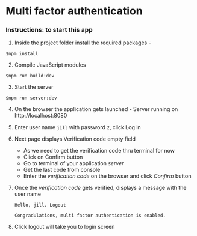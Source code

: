 # Multi factor authentication

### Instructions: to start this app

1. Inside the project folder install the required packages -

`$npm install`

2. Compile JavaScript modules

`$npm run build:dev`

3. Start the server

`$npm run server:dev`

4. On the browser the application gets launched - Server running on http://localhost:8080

5. Enter user name `jill` with password `2`, click Log in

6. Next page displays Verification code empty field

    - As we need to get the verification code thru terminal for now
    - Click on Confirm button 
    - Go to terminal of your application *server* 
    - Get the last code from console
    - Enter the *verification code* on the browser and click *Confirm* button

7. Once the *verification code* gets verified, displays a message with the user name

    ```
    Hello, jill. Logout

    Congradulations, multi factor authentication is enabled.
    ```

8. Click logout will take you to login screen